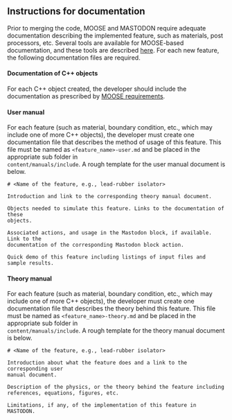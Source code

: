 ## Instructions for documentation

Prior to merging the code, MOOSE and MASTODON require adequate documentation
describing the implemented feature, such as materials, post processors, etc.
Several tools are available for MOOSE-based documentation, and these tools are
described [here](utilities/MooseDocs/index.md).
For each new feature, the following documentation files are required.

#### Documentation of C++ objects

For each C++ object created, the developer should include the documentation as
prescribed by [MOOSE requirements](utilities/MooseDocs/generate.md).

#### User manual

For each feature (such as material, boundary condition, etc., which may include
one of more C++ objects), the developer must create one documentation file that
describes the method of usage of this feature. This file must be named as
`<feature_name>-user.md` and be placed in the appropriate sub folder in  
`content/manuals/include`. A rough template for the user manual document is
below.

```
# <Name of the feature, e.g., lead-rubber isolator>

Introduction and link to the corresponding theory manual document.

Objects needed to simulate this feature. Links to the documentation of these
objects.

Associated actions, and usage in the Mastodon block, if available. Link to the
documentation of the corresponding Mastodon block action.

Quick demo of this feature including listings of input files and sample results.

```

#### Theory manual

For each feature (such as material, boundary condition, etc., which may include
one of more C++ objects), the developer must create one documentation file that
describes the theory behind this feature. This file must be named as
`<feature_name>-theory.md` and be placed in the appropriate sub folder in  
`content/manuals/include`. A rough template for the theory manual document is
below.

```
# <Name of the feature, e.g., lead-rubber isolator>

Introduction about what the feature does and a link to the corresponding user
manual document.

Description of the physics, or the theory behind the feature including
references, equations, figures, etc.

Limitations, if any, of the implementation of this feature in MASTODON.

```
